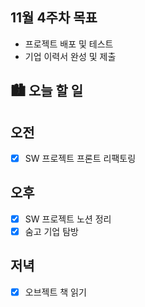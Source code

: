 ## 11월 4주차 목표

- 프로젝트 배포 및 테스트
- 기업 이력서 완성 및 제출

## 🏙️ 오늘 할 일

## 오전

- [x] SW 프로젝트 프론트 리팩토링

## 오후

- [x] SW 프로젝트 노션 정리
- [x] 숨고 기업 탐방

## 저녁

- [x] 오브젝트 책 읽기
